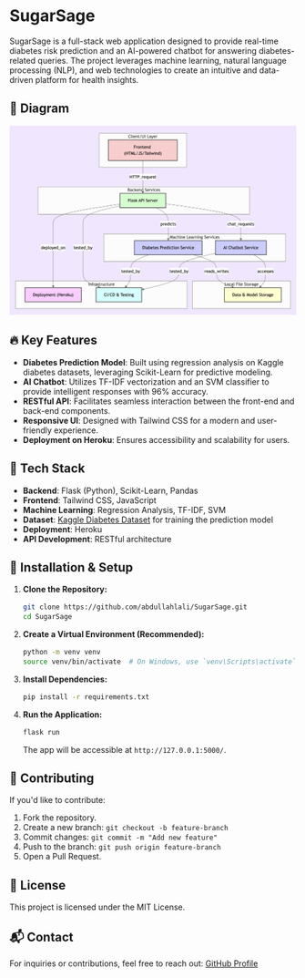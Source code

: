 # SugarSage

SugarSage is a full-stack web application designed to provide real-time diabetes risk prediction and an AI-powered chatbot for answering diabetes-related queries. The project leverages machine learning, natural language processing (NLP), and web technologies to create an intuitive and data-driven platform for health insights.

## 📸 Diagram

![SugarSage Screenshot](assets/screenshot.png)


## 🔥 Key Features

- **Diabetes Prediction Model**: Built using regression analysis on Kaggle diabetes datasets, leveraging Scikit-Learn for predictive modeling.
- **AI Chatbot**: Utilizes TF-IDF vectorization and an SVM classifier to provide intelligent responses with 96% accuracy.
- **RESTful API**: Facilitates seamless interaction between the front-end and back-end components.
- **Responsive UI**: Designed with Tailwind CSS for a modern and user-friendly experience.
- **Deployment on Heroku**: Ensures accessibility and scalability for users.

## 📌 Tech Stack

- **Backend**: Flask (Python), Scikit-Learn, Pandas
- **Frontend**: Tailwind CSS, JavaScript
- **Machine Learning**: Regression Analysis, TF-IDF, SVM
- **Dataset**: [Kaggle Diabetes Dataset](https://www.kaggle.com/datasets/iammustafatz/diabetes-prediction-dataset) for training the prediction model
- **Deployment**: Heroku
- **API Development**: RESTful architecture

## 🚀 Installation & Setup

1. **Clone the Repository:**
   ```sh
   git clone https://github.com/abdullahlali/SugarSage.git
   cd SugarSage
   ```

2. **Create a Virtual Environment (Recommended):**
   ```sh
   python -m venv venv
   source venv/bin/activate  # On Windows, use `venv\Scripts\activate`
   ```

3. **Install Dependencies:**
   ```sh
   pip install -r requirements.txt
   ```

4. **Run the Application:**
   ```sh
   flask run
   ```
   The app will be accessible at `http://127.0.0.1:5000/`.

## 🤝 Contributing

If you'd like to contribute:
1. Fork the repository.
2. Create a new branch: `git checkout -b feature-branch`
3. Commit changes: `git commit -m "Add new feature"`
4. Push to the branch: `git push origin feature-branch`
5. Open a Pull Request.

## 📜 License

This project is licensed under the MIT License.

## 📬 Contact

For inquiries or contributions, feel free to reach out:
[GitHub Profile](https://github.com/abdullahlali)


